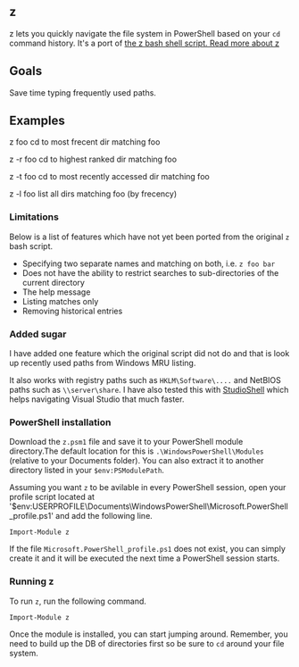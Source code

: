 ## z

z lets you quickly navigate the file system in PowerShell based on your `cd` command history. It's a port of [the z bash shell script. Read more about z](README)

## Goals

Save time typing frequently used paths.

## Examples

z foo         cd to most frecent dir matching foo

z -r foo      cd to highest ranked dir matching foo

z -t foo      cd to most recently accessed dir matching foo

z -l foo      list all dirs matching foo (by frecency)

### Limitations

Below is a list of features which have not yet been ported from the original `z` bash script.

* Specifying two separate names and matching on both, i.e. `z foo bar`
* Does not have the ability to restrict searches to sub-directories of the current directory
* The help message
* Listing matches only
* Removing historical entries

### Added sugar

I have added one feature which the original script did not do and that is look up recently used paths from Windows MRU listing.

It also works with registry paths such as `HKLM\Software\....` and NetBIOS paths such as `\\server\share`. I have also tested this with [StudioShell](https://studioshell.codeplex.com/) which helps navigating Visual Studio that much faster.

### PowerShell installation

Download the `z.psm1` file and save it to your PowerShell module directory.The default location for this is `.\WindowsPowerShell\Modules` (relative to your Documents folder). You can also extract it to another directory listed in your `$env:PSModulePath`. 

Assuming you want `z` to be avilable in every PowerShell session, open your profile script located at '$env:USERPROFILE\Documents\WindowsPowerShell\Microsoft.PowerShell_profile.ps1' and add the following line.

`Import-Module z`

If the file `Microsoft.PowerShell_profile.ps1` does not exist, you can simply create it and it will be executed the next time a PowerShell session starts.

### Running z

To run `z`, run the following command.

	Import-Module z

Once the module is installed, you can start jumping around. Remember, you need to build up the DB of directories first so be sure to `cd` around your file system.
